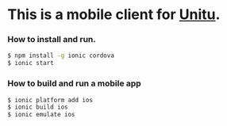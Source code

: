 This is a mobile client for [Unitu](http://unitu.co.uk).
=====================

### How to install and run.

```bash
$ npm install -g ionic cordova
$ ionic start
```

### How to build and run a mobile app 

```bash
$ ionic platform add ios
$ ionic build ios
$ ionic emulate ios
```
